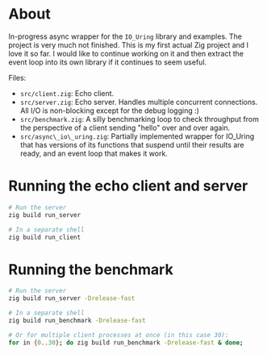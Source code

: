 
# About

In-progress async wrapper for the `IO_Uring` library and examples. The project
is very much not finished. This is my first actual Zig project and I love it so
far. I would like to continue working on it and then extract the event loop
into its own library if it continues to seem useful.

Files:
* `src/client.zig`: Echo client. 
* `src/server.zig`: Echo server. Handles multiple concurrent connections. All I/O
  is non-blocking except for the debug logging :) 
* `src/benchmark.zig`: A silly benchmarking loop to check throughput from the
  perspective of a client sending "hello" over and over again.
* `src/async\_io\_uring.zig`: Partially implemented wrapper for IO\_Uring that
  has versions of its functions that suspend until their results are ready, and
  an event loop that makes it work.  

# Running the echo client and server
```sh
# Run the server
zig build run_server

# In a separate shell
zig build run_client
```

# Running the benchmark
```sh
# Run the server
zig build run_server -Drelease-fast

# In a separate shell
zig build run_benchmark -Drelease-fast

# Or for multiple client processes at once (in this case 30):
for in {0..30}; do zig build run_benchmark -Drelease-fast & done;
```
